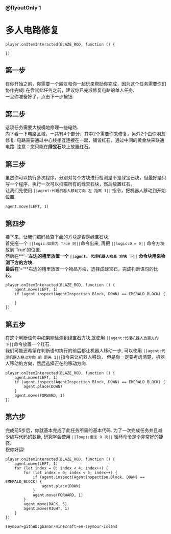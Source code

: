 ### @flyoutOnly 1


# 多人电路修复

```template
player.onItemInteracted(BLAZE_ROD, function () {

})
```

## 第一步

在你开始之前，你需要一个朋友和你一起玩来帮助你完成，因为这个任务需要你们协作完成!
在尝试此任务之前，建议你已完成修复电路的单人任务.   
一旦你准备好了，点击下一步按钮.   

## 第二步

这项任务需要大规模地修理一些电路.   
向下看一下电路区域，一共有4个部分，其中2个需要你来修复，另外2个由你朋友修复.
电路需要通过中心线相互连接在一起，铺设红石，通过中间的黄金块来联通电路. 
注意：您只能在**绿宝石**块上放置红石。 


## 第三步

虽然你可以执行多次程序，分别对每个方块进行检测是不是绿宝石块，但最好是只写一个程序，执行一次可以扫描所有的绿宝石块，然后放置红石。  
让我们先使用 ``||agent:代理机器人移动方向 左 距离 1||`` 指令，把机器人移动到开始位置.

```blocks
agent.move(LEFT, 1)
```

## 第四步

接下来，让我们编码检查下面的方块是否是绿宝石块.  
首先拖一个 ``||logic:如果为 True 则||``命令出来, 再把 ``||logic:0 = 0||`` 命令方块放到'True'的位置.   
然后在**‘=’**左边的槽里放置一个 ``||agent: 代理机器人检查 方块 下||`` 命令块用来检测下方的方块.  
最后在**‘=’**右边的槽里放置一个物品方块，选择成绿宝石，完成判断语句的比较。

```blocks
player.onItemInteracted(BLAZE_ROD, function () {
    agent.move(LEFT, 1)
    if (agent.inspect(AgentInspection.Block, DOWN) == EMERALD_BLOCK) {

    }
})
```

## 第五步

在这个判断语句中如果能检测到绿宝石方块,就使用 ``||agent:代理机器人放置方向 下||``命令放置一个红石.   
我们可能还希望在判断语句执行的前后都让机器人移动一步, 可以使用 ``||agent:代理机器人移动方向 前 距离 1||``指令来让机器人移动，
但是你一定要考虑清楚，机器人移动的方向，然后选择正在的移动方向.

```blocks
player.onItemInteracted(BLAZE_ROD, function () {
    agent.move(LEFT, 1)
    if (agent.inspect(AgentInspection.Block, DOWN) == EMERALD_BLOCK) {
        agent.place(DOWN)
    }
    agent.move(FORWARD, 1)
})
```

## 第六步

完成前5步后，你就基本完成了此任务所需的基本代码. 为了一次完成任务并且减少编写代码的数量, 
研究学会使用 ``||loops:重复 X 次||`` 循环命令是个非常好的捷径.   
祝你好运!


```ghost
player.onItemInteracted(BLAZE_ROD, function () {
    agent.move(LEFT, 1)
    for (let index = 0; index < 4; index++) {
        for (let index = 0; index < 5; index++) {
            if (agent.inspect(AgentInspection.Block, DOWN) == EMERALD_BLOCK) {
                agent.place(DOWN)
            }
            agent.move(FORWARD, 1)
        }
        agent.move(BACK, 5)
        agent.move(RIGHT, 1)
    }
})
```



```package
seymour=github:gbaman/minecraft-ee-seymour-island
```

